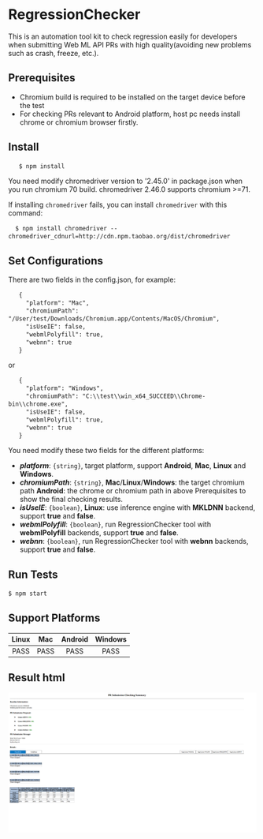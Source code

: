 # RegressionChecker
This is an automation tool kit to check regression easily for developers when submitting Web ML API PRs with high quality(avoiding new problems such as crash, freeze, etc.).

## Prerequisites
* Chromium build is required to be installed on the target device before the test
* For checking PRs relevant to Android platform, host pc needs install chrome or chromium browser firstly.

## Install
```sh
   $ npm install
```
   You need modify chromedriver version to '2.45.0' in package.json when you run chromium 70 build. chromedriver 2.46.0 supports chromium >=71.

   If installing `chromedriver` fails, you can install `chromedriver` with this command:

      $ npm install chromedriver --chromedriver_cdnurl=http://cdn.npm.taobao.org/dist/chromedriver

## Set Configurations
   There are two fields in the config.json, for example:
```
   {
     "platform": "Mac",
     "chromiumPath": "/User/test/Downloads/Chromium.app/Contents/MacOS/Chromium",
     "isUseIE": false,
     "webmlPolyfill": true,
     "webnn": true
   }
```
   or
```
   {
     "platform": "Windows",
     "chromiumPath": "C:\\test\\win_x64_SUCCEED\\Chrome-bin\\chrome.exe",
     "isUseIE": false,
     "webmlPolyfill": true,
     "webnn": true
   }
```
   You need modify these two fields for the different platforms:
   + **_platform_**: `{string}`, target platform, support **Android**, **Mac**, **Linux** and **Windows**.
   + **_chromiumPath_**: `{string}`, **Mac**/**Linux**/**Windows**: the target chromium path   **Android**: the chrome or chromium path in above Prerequisites to show the final checking results.
   + **_isUseIE_**: `{boolean}`, **Linux**: use inference engine with **MKLDNN** backend, support **true** and **false**.
   + **_webmlPolyfill_**: `{boolean}`, run RegressionChecker tool with **webmlPolyfill** backends, support **true** and **false**.
   + **_webnn_**: `{boolean}`, run RegressionChecker tool with **webnn** backends, support **true** and **false**.

## Run Tests

```sh
$ npm start
```

## Support Platforms

|  Linux  |   Mac   |  Android  |  Windows  |
|  :---:  |  :---:  |   :---:   |   :---:   |
|  PASS   |   PASS  |    PASS   |    PASS   |

## Result html

![result-html](./baseline/result-html.png)
